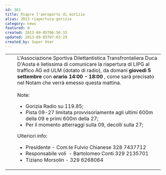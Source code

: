 ```yaml
---
id: 161
title: Riapre l'aeroporto di Gorizia
alias: 2013-riapertura-gorizia
category: news
featured: 0
created: 2013-09-05T06:56:33
updated: 2013-09-05T07:03:29
created_by: Super User
---
```

<table border="0">
 <tbody>
  <tr>
   <td style="vertical-align: top; padding-right: 10px;">
    <img align="left" alt="" border="0" src="images/stories/2013-gorizia-aeroporto.jpg" style="padding-right: 10px;"/>
   </td>
   <td style="vertical-align: top;">
    L'Associazione Sportiva Dilettantistica Transfrontaliera Duca D'Aosta è lietissima di comunicare la riapertura di LIPG al traffico AG ed ULM (dotato di radio), da domani
    <strong>
     giovedì 5 settembre
    </strong>
    con
    <strong>
     orario 14:00 - 18:00
    </strong>
    , come sarà precisato nel Notam che verrà emesso questa mattina.
    <br/>
    <br/>
    Note:
    <br/>
    <ul>
     <li>
      Gorizia Radio su 119.85;
     </li>
     <li>
      Pista 09-27 limitata provvisoriamente agli ultimi 600m della 09 e primi 600m della 27;
     </li>
     <li>
      Per il momento atterraggi sulla 09, decolli sulla 27;
     </li>
    </ul>
    <p>
     <span style="line-height: 1.3em;">
      Ulteriori info:
      <br/>
     </span>
    </p>
    <ul>
     <li>
      <span style="line-height: 1.3em;">
       Presidente - Com.te Fulvio Chianese 328 7437712
      </span>
     </li>
     <li>
      <span style="line-height: 1.3em;">
       Responsabile voli  - Bartolomeo Conti 329 2135701
      </span>
     </li>
     <li>
      <span style="line-height: 1.3em;">
       Tiziano Morsolin - 329 6268064
      </span>
     </li>
    </ul>
   </td>
  </tr>
 </tbody>
</table>
